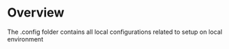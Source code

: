 # Overview
The .config folder contains all local configurations related to setup on local environment 
